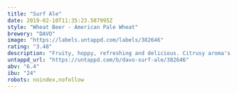 ```yaml
---
title: "Surf Ale"
date: 2019-02-10T11:35:23.587995Z
style: "Wheat Beer - American Pale Wheat"
brewery: "DAVO"
image: "https://labels.untappd.com/labels/382646"
rating: "3.48"
description: "Fruity, hoppy, refreshing and delicious. Citrusy aroma's and a great, sunny taste. This is Hawaii in a bottle!"
untappd_url: "https://untappd.com/b/davo-surf-ale/382646"
abv: "6.4"
ibu: "24"
robots: noindex,nofollow
---
```

